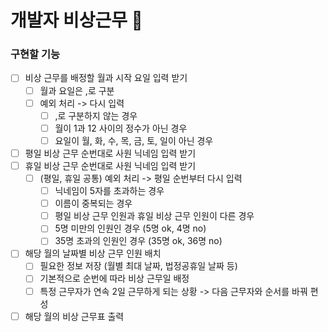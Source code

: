 # 개발자 비상근무 🚨

### 구현할 기능

- [ ] 비상 근무를 배정할 월과 시작 요일 입력 받기
    - [ ] 월과 요일은 ,로 구분
    - [ ] 예외 처리 -> 다시 입력
        - [ ] ,로 구분하지 않는 경우
        - [ ] 월이 1과 12 사이의 정수가 아닌 경우
        - [ ] 요일이 월, 화, 수, 목, 금, 토, 일이 아닌 경우
- [ ] 평일 비상 근무 순번대로 사원 닉네임 입력 받기
- [ ] 휴일 비상 근무 순번대로 사원 닉네임 입력 받기
    - [ ] (평일, 휴일 공통) 예외 처리 -> 평일 순번부터 다시 입력
        - [ ] 닉네임이 5자를 초과하는 경우
        - [ ] 이름이 중복되는 경우
        - [ ] 평일 비상 근무 인원과 휴일 비상 근무 인원이 다른 경우
        - [ ] 5명 미만의 인원인 경우 (5명 ok, 4명 no)
        - [ ] 35명 초과의 인원인 경우 (35명 ok, 36명 no)
- [ ] 해당 월의 날짜별 비상 근무 인원 배치
    - [ ] 필요한 정보 저장 (월별 최대 날짜, 법정공휴일 날짜 등)
    - [ ] 기본적으로 순번에 따라 비상 근무일 배정
    - [ ] 특정 근무자가 연속 2일 근무하게 되는 상황 -> 다음 근무자와 순서를 바꿔 편성
- [ ] 해당 월의 비상 근무표 출력